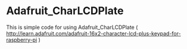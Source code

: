 Adafruit_CharLCDPlate
=====================

This is simple code for using Adafruit_CharLCDPlate ( http://learn.adafruit.com/adafruit-16x2-character-lcd-plus-keypad-for-raspberry-pi )

